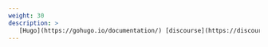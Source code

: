 ```yaml
---
weight: 30
description: >
   [Hugo](https://gohugo.io/documentation/) [discourse](https://discourse.gohugo.io/)
---
```

